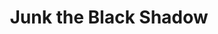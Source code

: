 --- 
title: "Junk the Black Shadow"
publishdate: "2018-12-30T16:48:46+02:00"
src: "https://365manga.net/manga/junk-the-black-shadow"
image: "https://data.365manga.net/images/thumbnails/32663-junk-the-black-shadow.jpg"
description: " The manga follows the story of Junk, a young knight that tries to distance himself from the shadow of his legendary father and future expectations."
---